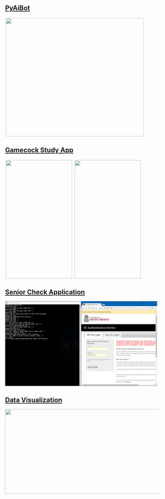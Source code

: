 <div>
  <h2><a href="https://github.com/JamesEverette/pythonBot">PyAiBot</a></h2>
  <img src="https://cloud.githubusercontent.com/assets/5387510/26640759/9d6d203c-45f6-11e7-9545-c9b46790da32.gif"  width="450" height="384" alt="" style="padding:2px">
<div>
  <h2><a href="https://gamecockstudy.wordpress.com/">Gamecock Study App</a></h2>
  <img src="https://cloud.githubusercontent.com/assets/5387510/23328731/38d46710-faf7-11e6-8dcf-749d2965af08.png"  width="216" height="384" alt="" style="padding:2px">
  <img src="https://cloud.githubusercontent.com/assets/5387510/23328732/38da09b8-faf7-11e6-9ff0-800b26475781.png"  width="216" height="384" alt="" style="padding:2px">
</div>
<div>
  <h2><a href="https://github.com/JamesEverette/seniorCheck">Senior Check Application</a></h2>
  <img src="https://raw.githubusercontent.com/JamesEverette/seniorCheck/master/seniorCheck.png"  width="495" height="275" alt="">
</div>
<div>
  <h2><a href="https://jameseverette.github.io/dataVis/">Data Visualization</a></h2>
  <img src="https://cloud.githubusercontent.com/assets/5387510/25299814/017f8f96-26d1-11e7-8ee5-e9cc976b9993.png"  width="600" height="275" alt="">
</div>
